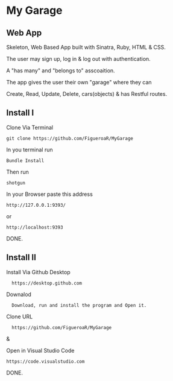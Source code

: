 
# My Garage

## Web App

Skeleton, Web Based App built with Sinatra, Ruby, HTML & CSS.

The user may sign up, log in & log out with authentication.

A "has many" and "belongs to" asscoaition.

The app gives the user their own "garage" where they can 

Create, Read, Update, Delete, cars(objects)
&
has Restful routes.

## Install I

Clone Via Terminal
```clone
git clone https://github.com/FigueroaR/MyGarage
``` 

In you terminal run
```bundle
Bundle Install
````

Then run 
```run
shotgun
```

In your Browser paste this address
```
http://127.0.0.1:9393/
```
or
```
http://localhost:9393
```

DONE.

## Install II 

Install Via Github Desktop
```link
  https://desktop.github.com
```

Downalod
```
  Download, run and install the program and Open it.
```

Clone URL
```
  https://github.com/FigueroaR/MyGarage
```

&

Open in Visual Studio Code

```
https://code.visualstudio.com
```

DONE.